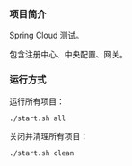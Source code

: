 ### 项目简介

Spring Cloud 测试。

包含注册中心、中央配置、网关。

### 运行方式

运行所有项目：

```bash
./start.sh all
```

关闭并清理所有项目：

```bash
./start.sh clean
```
